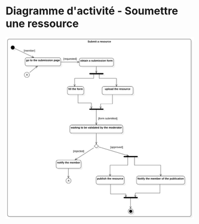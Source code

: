 # Diagramme d'activité - Soumettre une ressource

<img src="../../../Assets/Images/DA-submitResource.png" alt="Diagramme d'activité" width=auto>
